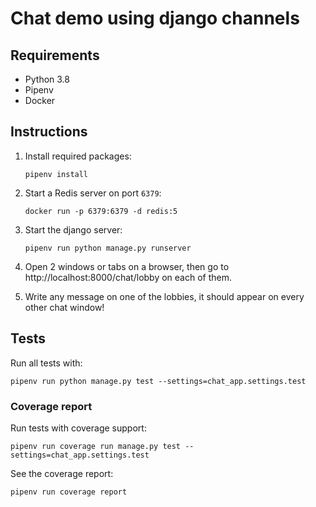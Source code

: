 # Chat demo using django channels

## Requirements
- Python 3.8
- Pipenv
- Docker

## Instructions
1. Install required packages:
    ```
    pipenv install
    ```

1. Start a Redis server on port `6379`:

    ```
    docker run -p 6379:6379 -d redis:5
    ```

1. Start the django server:
    ```
    pipenv run python manage.py runserver
    ```

1. Open 2 windows or tabs on a browser, then go to http://localhost:8000/chat/lobby on each of them.

1. Write any message on one of the lobbies, it should appear on every other chat window!

## Tests
Run all tests with:
```
pipenv run python manage.py test --settings=chat_app.settings.test
```
### Coverage report
Run tests with coverage support:
```
pipenv run coverage run manage.py test --settings=chat_app.settings.test
```
See the coverage report:
```
pipenv run coverage report
```